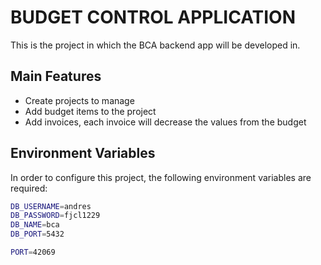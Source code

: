 # BUDGET CONTROL APPLICATION

This is the project in which the BCA backend app will be developed in.

## Main Features

- Create projects to manage
- Add budget items to the project
- Add invoices, each invoice will decrease the values from the budget

## Environment Variables

In order to configure this project, the following environment variables are required:

```bash
DB_USERNAME=andres
DB_PASSWORD=fjcl1229
DB_NAME=bca
DB_PORT=5432

PORT=42069
```
